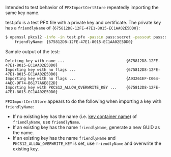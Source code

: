 Intended to test behavior of `PFXImportCertStore` repeatedly importing the same key name.

test.pfx is a test PFX file with a private key and certificate. The private key has a `friendlyName` of `{675812D8-12FE-47E1-8015-EC1AA02E5DD0}`:

```bash
$ openssl pkcs12 -info -in test.pfx -passin pass:secret -passout pass:secret 2>&1 | grep `friendlyName`
    friendlyName: {675812D8-12FE-47E1-8015-EC1AA02E5DD0}
```

Sample output of the test:
```
Deleting key with name ...                           {675812D8-12FE-47E1-8015-EC1AA02E5DD0}
Importing key with no flags ...                      {675812D8-12FE-47E1-8015-EC1AA02E5DD0}
Importing key with no flags ...                      {A93261EF-C064-4AEC-9F74-B6177A6E8E2D}
Importing key with PKCS12_ALLOW_OVERWRITE_KEY ...    {675812D8-12FE-47E1-8015-EC1AA02E5DD0}
```

`PFXImportCertStore` appears to do the following when importing a key with `friendlyName`:
- If no existing key has the name (i.e. [key container name](https://learn.microsoft.com/en-us/windows/win32/api/wincrypt/nf-wincrypt-cryptacquirecontexta#:~:text=The-,key%20container%20name,-.%20This%20is%20a)) of `friendlyName`, use `friendlyName`.
- If an existing key has the name `friendlyName`, generate a new GUID as the name.
- If an existing key has the name `friendlyName` and `PKCS12_ALLOW_OVERWRITE_KEY` is set, use `friendlyName` and overwrite the existing key.